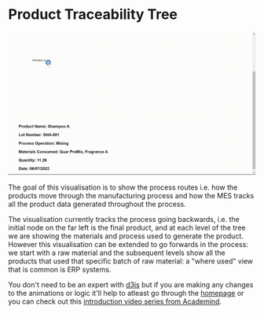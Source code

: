# Product Traceability Tree

![traceability tree](../../docs/assets/traceability.gif)

The goal of this visualisation is to show the process routes i.e. how the products move through the manufacturing process and how the MES tracks all the product data generated throughout the process.

The visualisation currently tracks the process going backwards, i.e. the initial node on the far left is the final product, and at each level of the tree we are showing the materials and process used to generate the product. However this visualisation can be extended to go forwards in the process: we start with a raw material and the subsequent levels show all the products that used that specific batch of raw material: a "where used" view that is common is ERP systems.

You don't need to be an expert with [d3js](https://d3js.org/) but if you are making any changes to the animations or logic it'll help to atleast go through the [homepage](https://d3js.org/) or you can check out this [introduction video series from Academind](https://www.youtube.com/watch?v=TOJ9yjvlapY).
